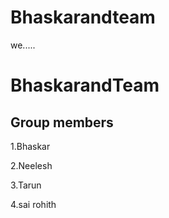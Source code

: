# Bhaskarandteam
we.....
# BhaskarandTeam

## Group members


1.Bhaskar


2.Neelesh


3.Tarun


4.sai rohith




